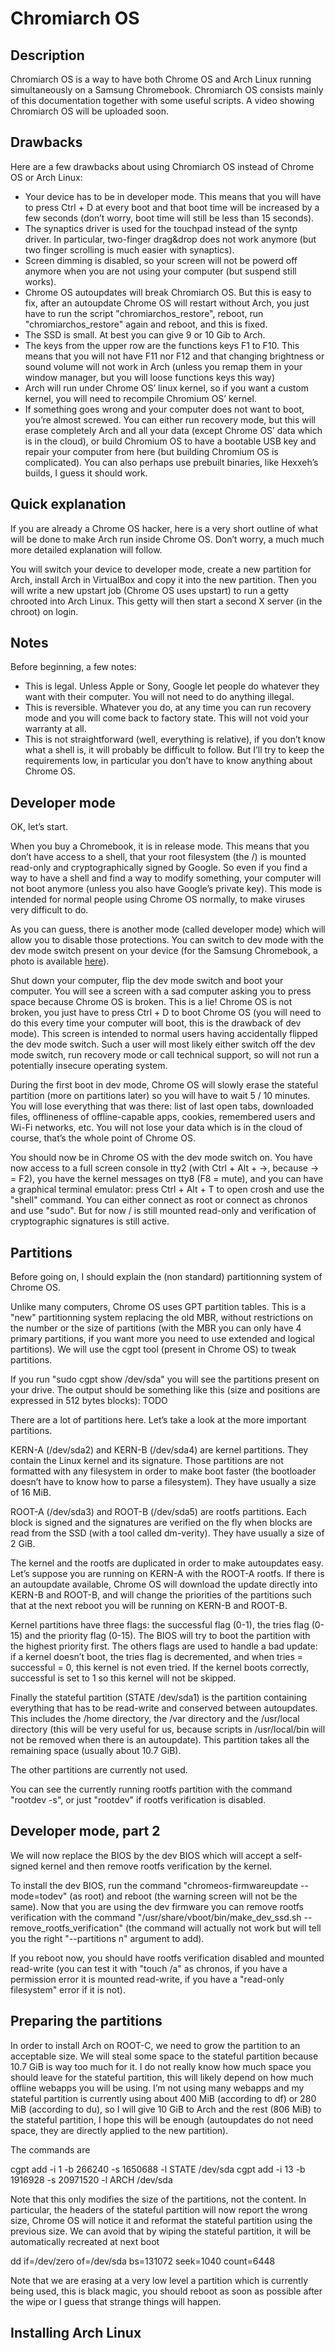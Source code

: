 Chromiarch OS
=============

Description
-----------

Chromiarch OS is a way to have both Chrome OS and Arch Linux running simultaneously on
a Samsung Chromebook. Chromiarch OS consists mainly of this documentation together with
some useful scripts.
A video showing Chromiarch OS will be uploaded soon.

Drawbacks
---------

Here are a few drawbacks about using Chromiarch OS instead of Chrome OS or Arch Linux:

* Your device has to be in developer mode. This means that you will have to press Ctrl + D
at every boot and that boot time will be increased by a few seconds (don’t worry, boot
time will still be less than 15 seconds).
* The synaptics driver is used for the touchpad instead of the syntp driver. In
particular, two-finger drag&drop does not work anymore (but two finger scrolling is much
easier with synaptics).
* Screen dimming is disabled, so your screen will not be powerd off anymore when you are
not using your computer (but suspend still works).
* Chrome OS autoupdates will break Chromiarch OS. But this is easy to fix, after an
autoupdate Chrome OS will restart without Arch, you just have to run the script
"chromiarchos_restore", reboot, run "chromiarchos_restore" again and reboot, and this is
fixed.
* The SSD is small. At best you can give 9 or 10 Gib to Arch.
* The keys from the upper row are the functions keys F1 to F10. This means that you will
not have F11 nor F12 and that changing brightness or sound volume will not work in Arch
(unless you remap them in your window manager, but you will loose functions keys this way)
* Arch will run under Chrome OS’ linux kernel, so if you want a custom kernel, you will
need to recompile Chromium OS’ kernel.
* If something goes wrong and your computer does not want to boot, you’re almost screwed.
You can either run recovery mode, but this will erase completely Arch and all your data
(except Chrome OS’ data which is in the cloud), or build Chromium OS to have a bootable
USB key and repair your computer from here (but building Chromium OS is complicated).
You can also perhaps use prebuilt binaries, like Hexxeh’s builds, I guess it should work.

Quick explanation
-----------------

If you are already a Chrome OS hacker, here is a very short outline of what will be done
to make Arch run inside Chrome OS. Don’t worry, a much much more detailed explanation will
follow.

You will switch your device to developer mode, create a new partition for Arch, install
Arch in VirtualBox and copy it into the new partition. Then you will write a new upstart
job (Chrome OS uses upstart) to run a getty chrooted into Arch Linux. This getty will
then start a second X server (in the chroot) on login.

Notes
-----

Before beginning, a few notes:

* This is legal. Unless Apple or Sony, Google let people do whatever they want with their
computer. You will not need to do anything illegal.
* This is reversible. Whatever you do, at any time you can run recovery mode and you will
come back to factory state. This will not void your warranty at all.
* This is not straightforward (well, everything is relative), if you don’t know what a
shell is, it will probably be difficult to follow. But I’ll try to keep the requirements
low, in particular you don’t have to know anything about Chrome OS.

Developer mode
--------------

OK, let’s start.

When you buy a Chromebook, it is in release mode. This means that you don’t have access to
a shell, that your root filesystem (the /) is mounted read-only and cryptographically
signed by Google. So even if you find a way to have a shell and find a way to modify
something, your computer will not boot anymore (unless you also have Google’s private
key). This mode is intended for normal people using Chrome OS normally, to make viruses
very difficult to do.

As you can guess, there is another mode (called developer mode) which will allow you to
disable those protections. You can switch to dev mode with the dev mode switch present on
your device (for the Samsung Chromebook, a photo is available [here](TODO)).

Shut down your computer, flip the dev mode switch and boot your computer. You will see a
screen with a sad computer asking you to press space because Chrome OS is broken. This is
a lie! Chrome OS is not broken, you just have to press Ctrl + D to boot Chrome OS (you
will need to do this every time your computer will boot, this is the drawback of dev
mode). This screen is intended to normal users having accidentally flipped the dev mode
switch. Such a user will most likely either switch off the dev mode switch, run recovery
mode or call technical support, so will not run a potentially insecure operating system.

During the first boot in dev mode, Chrome OS will slowly erase the stateful partition
(more on partitions later) so you will have to wait 5 / 10 minutes. You will lose
everything that was there: list of last open tabs, downloaded files, offlineness of
offline-capable apps, cookies, remembered users and Wi-Fi networks, etc. You will not lose
your data which is in the cloud of course, that’s the whole point of Chrome OS.

You should now be in Chrome OS with the dev mode switch on. You have now access to a full
screen console in tty2 (with Ctrl + Alt + ->, because -> = F2), you have the kernel
messages on tty8 (F8 = mute), and you can have a graphical terminal emulator: press Ctrl +
Alt + T to open crosh and use the "shell" command. You can either connect as root or
connect as chronos and use "sudo". But for now / is still mounted read-only and
verification of cryptographic signatures is still active.

Partitions
----------

Before going on, I should explain the (non standard) partitionning system of Chrome OS.

Unlike many computers, Chrome OS uses GPT partition tables. This is a "new" partitionning
system replacing the old MBR, without restrictions on the number or the size of partitions
(with the MBR you can only have 4 primary partitions, if you want more you need to use
extended and logical partitions). We will use the cgpt tool (present in Chrome OS) to
tweak partitions.

If you run "sudo cgpt show /dev/sda" you will see the partitions present on your drive.
The output should be something like this (size and positions are expressed in 512 bytes
blocks):
TODO

There are a lot of partitions here. Let’s take a look at the more important partitions.

KERN-A (/dev/sda2) and KERN-B (/dev/sda4) are kernel partitions. They contain the Linux
kernel and its signature.  Those partitions are not formatted with any filesystem in order
to make boot faster (the bootloader doesn’t have to know how to parse a filesystem). They
have usually a size of 16 MiB.

ROOT-A (/dev/sda3) and ROOT-B (/dev/sda5) are rootfs partitions. Each block is signed and
the signatures are verified on the fly when blocks are read from the SSD (with a tool
called dm-verity). They have usually a size of 2 GiB.

The kernel and the rootfs are duplicated in order to make autoupdates easy. Let’s suppose
you are running on KERN-A with the ROOT-A rootfs. If there is an autoupdate available,
Chrome OS will download the update directly into KERN-B and ROOT-B, and will change the
priorities of the partitions such that at the next reboot you will be running on KERN-B
and ROOT-B.

Kernel partitions have three flags: the successful flag (0-1), the tries flag (0-15) and
the priority flag (0-15). The BIOS will try to boot the partition with the highest
priority first. The others flags are used to handle a bad update: if a kernel doesn’t
boot, the tries flag is decremented, and when tries = successful = 0, this kernel is not
even tried. If the kernel boots correctly, successful is set to 1 so this kernel will not
be skipped.

Finally the stateful partition (STATE /dev/sda1) is the partition containing everything
that has to be read-write and conserved between autoupdates. This includes the /home
directory, the /var directory and the /usr/local directory (this will be very useful for
us, because scripts in /usr/local/bin will not be removed when there is an autoupdate).
This partition takes all the remaining space (usually about 10.7 GiB).

The other partitions are currently not used.

You can see the currently running rootfs partition with the command "rootdev -s", or just
"rootdev" if rootfs verification is disabled.

Developer mode, part 2
----------------------

We will now replace the BIOS by the dev BIOS which will accept a self-signed kernel and
then remove rootfs verification by the kernel.

To install the dev BIOS, run the command "chromeos-firmwareupdate --mode=todev" (as root)
and reboot (the warning screen will not be the same). Now that you are using the dev
firmware you can remove rootfs verification with the command
"/usr/share/vboot/bin/make_dev_ssd.sh --remove_rootfs_verification" (the command will
actually not work but will tell you the right "--partitions n" argument to add).

If you reboot now, you should have rootfs verification disabled and mounted read-write
(you can test it with "touch /a" as chronos, if you have a permission error it is mounted
read-write, if you have a "read-only filesystem" error if it is not).

Preparing the partitions
------------------------

In order to install Arch on ROOT-C, we need to grow the partition to an acceptable size.
We will steal some space to the stateful partition because 10.7 GiB is way too much for
it. I do not really know how much space you should leave for the stateful partition, this
will likely depend on how much offline webapps you will be using. I’m not using many
webapps and my stateful partition is currently using about 400 MiB (according to df) or
280 MiB (according to du), so I will give 10 GiB to Arch and the rest (806 MiB) to the
stateful partition, I hope this will be enough (autoupdates do not need space, they are
directly applied to the new partition).

The commands are

   cgpt add -i 1  -b 266240  -s 1650688  -l STATE /dev/sda
   cgpt add -i 13 -b 1916928 -s 20971520 -l ARCH  /dev/sda

Note that this only modifies the size of the partitions, not the content. In particular,
the headers of the stateful partition will now report the wrong size, Chrome OS will
notice it and reformat the stateful partition using the previous size. We can avoid that
by wiping the stateful partition, it will be automatically recreated at next boot

   dd if=/dev/zero of=/dev/sda bs=131072 seek=1040 count=6448

Note that we are erasing at a very low level a partition which is currently being used,
this is black magic, you should reboot as soon as possible after the wipe or I guess that
strange things will happen.

Installing Arch Linux
---------------------
